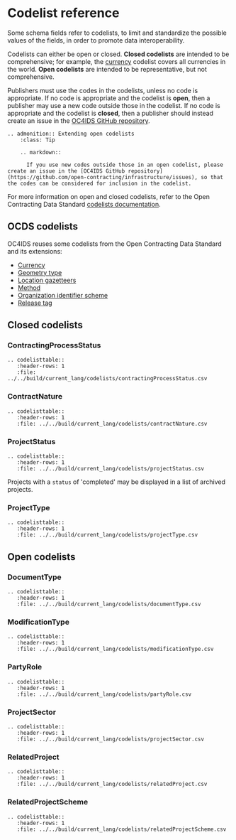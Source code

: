 # Codelist reference

Some schema fields refer to codelists, to limit and standardize the possible values of the fields, in order to promote data interoperability.

Codelists can either be open or closed. **Closed codelists** are intended to be comprehensive; for example, the [currency](#currency) codelist covers all currencies in the world. **Open codelists** are intended to be representative, but not comprehensive.

Publishers must use the codes in the codelists, unless no code is appropriate. If no code is appropriate and the codelist is **open**, then a publisher may use a new code outside those in the codelist. If no code is appropriate and the codelist is **closed**, then a publisher should instead create an issue in the [OC4IDS GitHub repository](https://github.com/open-contracting/infrastructure/issues).

```eval_rst
.. admonition:: Extending open codelists
    :class: Tip

    .. markdown::

      If you use new codes outside those in an open codelist, please create an issue in the [OC4IDS GitHub repository](https://github.com/open-contracting/infrastructure/issues), so that the codes can be considered for inclusion in the codelist.

```

For more information on open and closed codelists, refer to the Open Contracting Data Standard [codelists documentation](https://standard.open-contracting.org/1.1/en/schema/codelists/).

## OCDS codelists

OC4IDS reuses some codelists from the Open Contracting Data Standard and its extensions:

* [Currency](https://standard.open-contracting.org/1.1/en/schema/codelists/#currency)
* [Geometry type](https://extensions.open-contracting.org/en/extensions/location/master/codelists/#geometryType.csv)
* [Location gazetteers](https://extensions.open-contracting.org/en/extensions/location/master/codelists/#locationGazetteers.csv)
* [Method](https://standard.open-contracting.org/1.1/en/schema/codelists/#method)
* [Organization identifier scheme](https://standard.open-contracting.org/1.1/en/schema/codelists/#organization-identifier-scheme)
* [Release tag](https://standard.open-contracting.org/1.1/en/schema/codelists/#release-tag)

## Closed codelists

### ContractingProcessStatus

```eval_rst
.. codelisttable::
   :header-rows: 1
   :file: ../../build/current_lang/codelists/contractingProcessStatus.csv
```

### ContractNature

```eval_rst
.. codelisttable::
   :header-rows: 1
   :file: ../../build/current_lang/codelists/contractNature.csv
```

### ProjectStatus

```eval_rst
.. codelisttable::
   :header-rows: 1
   :file: ../../build/current_lang/codelists/projectStatus.csv
```

Projects with a `status` of 'completed' may be displayed in a list of archived projects.

### ProjectType

```eval_rst
.. codelisttable::
   :header-rows: 1
   :file: ../../build/current_lang/codelists/projectType.csv
```

## Open codelists

### DocumentType

```eval_rst
.. codelisttable::
   :header-rows: 1
   :file: ../../build/current_lang/codelists/documentType.csv
```

### ModificationType

```eval_rst
.. codelisttable::
   :header-rows: 1
   :file: ../../build/current_lang/codelists/modificationType.csv
```

### PartyRole

```eval_rst
.. codelisttable::
   :header-rows: 1
   :file: ../../build/current_lang/codelists/partyRole.csv
```

### ProjectSector

```eval_rst
.. codelisttable::
   :header-rows: 1
   :file: ../../build/current_lang/codelists/projectSector.csv
```

### RelatedProject

```eval_rst
.. codelisttable::
   :header-rows: 1
   :file: ../../build/current_lang/codelists/relatedProject.csv
```

### RelatedProjectScheme

```eval_rst
.. codelisttable::
   :header-rows: 1
   :file: ../../build/current_lang/codelists/relatedProjectScheme.csv
```
